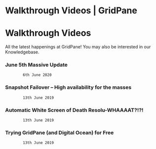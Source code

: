 # Walkthrough Videos | GridPane

# Walkthrough Videos

 

All the latest happenings at GridPane! You may also be interested in our Knowledgebase.

 

[](https://gridpane.com/blog/june-5th-massive-update/)

### June 5th Massive Update

			6th June 2020		

[](https://gridpane.com/blog/snapshot-failover/)

### Snapshot Failover – High availability for the masses

			13th June 2019		

[](https://gridpane.com/blog/automatic-wsod-fix/)

### Automatic White Screen of Death Resolu-WHAAAAT?!?!

			13th June 2019		

[](https://gridpane.com/blog/gridpane-and-digitalocean-for-free/)

### Trying GridPane (and Digital Ocean) for Free

			13th June 2019		

